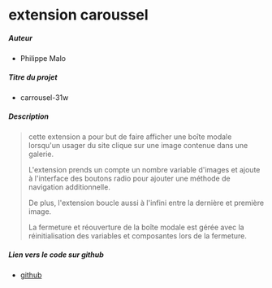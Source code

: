 # extension caroussel

##### Auteur
- Philippe Malo

##### Titre du projet
- carrousel-31w

##### Description
> cette extension a pour but de faire afficher une boîte modale lorsqu'un usager du site clique sur une image contenue dans une galerie.
>
> L'extension prends un compte un nombre variable d'images et ajoute à l'interface des boutons radio pour ajouter une méthode de navigation additionnelle.
>
> De plus, l'extension boucle aussi à l'infini entre la dernière et première image.
>
> La fermeture et réouverture de la boîte modale est gérée avec la réinitialisation des variables et composantes lors de la fermeture.
##### Lien vers le code sur github
- [github](https://github.com/cyclonicks/carrousel)